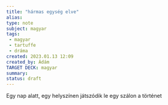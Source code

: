 ```yaml
---
title: "hármas egység elve"
alias: 
type: note
subject: magyar
tags:
 - magyar
 - tartuffe
 - dráma
created: 2023.01.13 12:09
created_by: Ádám
TARGET DECK: magyar
summary: 
status: draft 
---
```

Egy nap alatt, egy helyszínen játszódik le egy szálon a történet